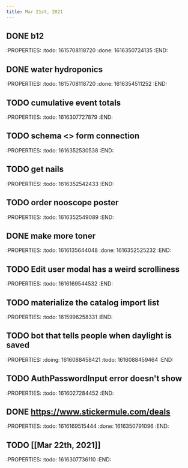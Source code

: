 ```yaml
---
title: Mar 21st, 2021
---
```


## DONE b12
:PROPERTIES:
:todo: 1615708118720
:done: 1616350724135
:END:
## DONE water hydroponics
:PROPERTIES:
:todo: 1615708118720
:done: 1616354511252
:END:
## TODO cumulative event totals
:PROPERTIES:
:todo: 1616307727879
:END:
## TODO schema <> form connection
:PROPERTIES:
:todo: 1616352530538
:END:
## TODO get nails
:PROPERTIES:
:todo: 1616352542433
:END:
## TODO order nooscope poster
:PROPERTIES:
:todo: 1616352549089
:END:
## DONE make more toner
:PROPERTIES:
:todo: 1616135644048
:done: 1616352525232
:END:
## TODO Edit user modal has a weird scrolliness
:PROPERTIES:
:todo: 1616169544532
:END:
## TODO materialize the catalog import list
:PROPERTIES:
:todo: 1615996258331
:END:
## TODO bot that tells people when daylight is saved
:PROPERTIES:
:doing: 1616088458421
:todo: 1616088459464
:END:
## TODO AuthPasswordInput error doesn't show
:PROPERTIES:
:todo: 1616027284452
:END:
## DONE https://www.stickermule.com/deals
:PROPERTIES:
:todo: 1616169515444
:done: 1616350791096
:END:
## TODO [[Mar 22th, 2021]]
:PROPERTIES:
:todo: 1616307736110
:END:
